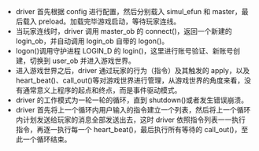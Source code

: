 - driver 首先根据 config 进行配置，然后分别载入 simul_efun 和 master，最后载入 preload。加载完毕游戏启动，等待玩家连线。
- 当玩家连线时，driver 调用 master_ob 的 connect()，返回一个新建的 login_ob，并自动调用 login_ob 自带的 logon()。
- logon()调用守护进程 LOGIN_D 的 login()，这里进行账号验证、新账号创建，切换到 user_ob 并进入游戏世界。
- 进入游戏世界之后，driver 通过玩家的行为（指令）及其触发的 apply，以及 heart_beat()、call_out()等对游戏世界进行管理，从游戏世界的角度来看，没有通常意义上程序的起点和终点，而是事件驱动模式。
- driver 的工作模式为一轮一轮的循环，直到 shutdown()或者发生错误崩溃。
- driver 首先将上一个循环内用户输入的指令建立一个列表，然后将上一个循环内计划发送给玩家的消息全部发送出去，这时 driver 依照指令列表一一执行指令，再逐一执行每一个 heart_beat()，最后执行所有等待的 call_out()，至此一个循环结束。
